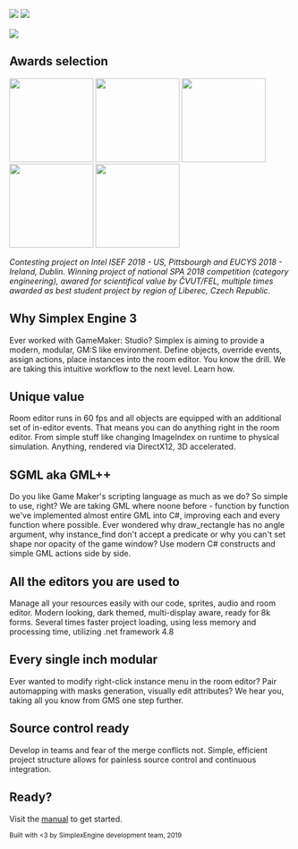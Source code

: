 <img src="https://img.shields.io/badge/version-3.0%20 RC0-brightgreen.svg"> <img src="https://img.shields.io/shippable/5444c5ecb904a4b21567b0ff.svg">
<br><br>
<img src="https://www.stagl.cz/imageHosting/simplex/s7.png"/>

## Awards selection
<img src="https://www.stagl.cz/imageHosting/simplex/isef.gif" height=150/>  <img src="https://www.stagl.cz/imageHosting/simplex/side1.png" height=150/> <img src="https://www.stagl.cz/imageHosting/simplex/sova.jpg" height=150/> <img src="https://www.stagl.cz/imageHosting/simplex/cvut.png" height=150/> <img src="https://www.stagl.cz/imageHosting/simplex/lib.png" height=150/> 

<i>Contesting project on Intel ISEF 2018 - US, Pittsbourgh and EUCYS 2018 - Ireland, Dublin. Winning project of national SPA 2018 competition (category engineering), awared for scientifical value by ČVUT/FEL, multiple times awarded as best student project by region of Liberec, Czech Republic.</i>


## Why Simplex Engine 3
Ever worked with GameMaker: Studio? Simplex is aiming to provide a modern, modular, GM:S like environment. Define objects, override events, assign actions, place instances into the room editor. You know the drill. We are taking this intuitive workflow to the next level. Learn how. 

## Unique value
Room editor runs in 60 fps and all objects are equipped with an additional set of in-editor events. That means you can do anything right in the room editor. From simple stuff like changing ImageIndex on runtime to physical simulation. Anything, rendered via DirectX12, 3D accelerated.

## SGML aka GML++
Do you like Game Maker's scripting language as much as we do? So simple to use, right? We are taking GML where noone before - function by function we've implemented almost entire GML into C#, improving each and every function where possible. Ever wondered why draw_rectangle has no angle argument, why instance_find don't accept a predicate or why you can't set shape nor opacity of the game window? Use modern C# constructs and simple GML actions side by side.

## All the editors you are used to
Manage all your resources easily with our code, sprites, audio and room editor. Modern looking, dark themed, multi-display aware, ready for 8k forms. Several times faster project loading, using less memory and processing time, utilizing .net framework 4.8

## Every single inch modular
Ever wanted to modify right-click instance menu in the room editor? Pair automapping with masks generation, visually edit attributes? We hear you, taking all you know from GMS one step further. 

## Source control ready 
Develop in teams and fear of the merge conflicts not. Simple, efficient project structure allows for painless source control and continuous integration. 

## Ready?
Visit the [manual](https://github.com/lofcz/SimplexRpgEngine/wiki) to get started. 


<sub>Built with <3 by SimplexEngine development team, 2019</sub>
